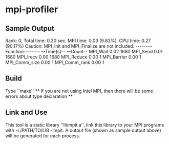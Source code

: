 # mpi-profiler

## Sample Output
Rank: 0, Total time: 0.30 sec.
MPI time: 0.03 (9.83%), CPU time: 0.27 (90.17%)
Caution: MPI\_Init and MPI\_Finalize are not included.
 --------Function-------- --Time(s)-- --Count--
                 MPI_Wait        0.02      1680
                 MPI_Send        0.01      1680
                MPI_Irecv        0.00      1680
               MPI_Reduce        0.00         1
              MPI_Barrier        0.00         1
            MPI_Comm_size        0.00         1
            MPI_Comm_rank        0.00         1

## Build
Type ''make''
** If you are not using Intel MPI, then there will be some errors about type declaration **

## Link and Use
This tool is a static library ''libmpit.a'', link this library to your MPI programs with -L/PATH/TO/LIB -lmpit.
A output file (shown as sample output above) will be generated for each process.
